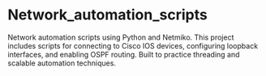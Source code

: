 # Network_automation_scripts
Network automation scripts using Python and Netmiko. This project includes scripts for connecting to Cisco IOS devices, configuring loopback interfaces, and enabling OSPF routing. Built to practice threading and scalable automation techniques.
